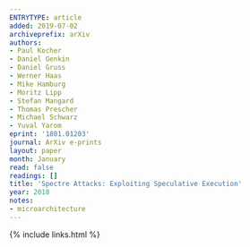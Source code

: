 ```yaml
---
ENTRYTYPE: article
added: 2019-07-02
archiveprefix: arXiv
authors:
- Paul Kocher
- Daniel Genkin
- Daniel Gruss
- Werner Haas
- Mike Hamburg
- Moritz Lipp
- Stefan Mangard
- Thomas Prescher
- Michael Schwarz
- Yuval Yarom
eprint: '1801.01203'
journal: ArXiv e-prints
layout: paper
month: January
read: false
readings: []
title: 'Spectre Attacks: Exploiting Speculative Execution'
year: 2018
notes:
- microarchitecture
---
```

{% include links.html %}
